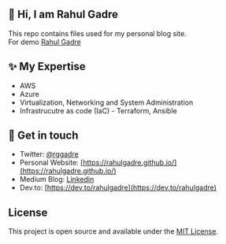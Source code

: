 

## 👋  Hi, I am Rahul Gadre

This repo contains files used for my personal blog site.<br>
For demo <a href="https://rahulgadre.github.io/" target="_blank" rel="noopener">Rahul Gadre</a>

## ✨ My Expertise
- AWS
- Azure
- Virtualization, Networking and System Administration
- Infrastrucutre as code (IaC) - Terraform, Ansible


## 💌 Get in touch
- Twitter: [@rggadre](https://twitter.com/rggadre)
- Personal Website: [https://rahulgadre.github.io/](https://rahulgadre.github.io/)
- Medium Blog: [Linkedin](https://www.linkedin.com/in/rahulgadre/)
- Dev.to: [https://dev.to/rahulgadre](https://dev.to/rahulgadre)

## License
This project is open source and available under the [MIT License](LICENSE).
